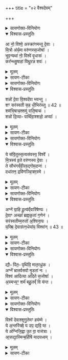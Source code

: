 +++
title = "०२ वैश्वदेवम्"

+++
<details><summary>सायणोक्त-विनियोगः</summary>

7अथ 'वैश्वदेवं बहुरूपमालमेतान्नकामः' इत्यस्य पशोः सूक्ते वपायाः पुरोनुवाक्यामाह - 
</details>


<details open><summary>विश्वास-प्रस्तुतिः</summary>

आ नो॒ विश्वे॒ अस्क्रा॑गमन्तु दे॒वाः ।  
मि॒त्रो अ॑र्य॒मा वरु॑णस्स॒जोषाः᳚ ।   
भुव॒न्यथा॑ नो॒ विश्वे॑ वृ॒धासः॑ ।  
कर᳚न्थ्सु॒षाहा॑ विथु॒रन्न शवः॑ ।  
</details>

<details><summary>मूलम्</summary>

आ नो॒ विश्वे॒ अस्क्रा॑गमन्तु दे॒वाः ।  
मि॒त्रो अ॑र्य॒मा वरु॑णस्स॒जोषाः᳚ ।   
भुव॒न्यथा॑ नो॒ विश्वे॑ वृ॒धासः॑ ।  
कर᳚न्थ्सु॒षाहा॑ विथु॒रन्न शवः॑ ।  
</details>

<details><summary>सायण-टीका</summary>

मित्रः अर्यमा वरुण इत्याद्याः सजोषाः समानप्रीतयो विश्वे सर्वे देवा अस्क्रा आभिमुख्येन कर्तारः सन्तो नोऽस्मान्प्रत्यागमन्तु आगच्छन्तु । विश्वे देवा नो वृधासः अस्मान्वर्धयितारो यथा भुवन् भवन्ति शवः अस्मदीयं बलं सुषाहा सुषहं परेषामभिभवितृ विथुरं न अचलितं यथा करन् कुर्वन्ति तथाऽस्मानागच्छन्त्विति पूर्वत्रान्वयः ॥
</details>

<details><summary>सायणोक्त-विनियोगः</summary>

8अथ वपाया याज्यामाह - 
</details>


<details open><summary>विश्वास-प्रस्तुतिः</summary>

शन्नो॑ दे॒वा वि॒श्वदे॑वा भवन्तु ।  
शꣳ सर॑स्वती स॒ह धी॒भिर॑स्तु ॥ 42 ॥  
शम॑भि॒षाच॒श्शमु॑ राति॒षाचः॑ ।  
शन्नो॑ दि॒व्याᳶ पार्थि॑वा॒श्शन्नो॒ अप्याः᳚ ।
</details>

<details><summary>मूलम्</summary>

शन्नो॑ दे॒वा वि॒श्वदे॑वा भवन्तु ।  
शꣳ सर॑स्वती स॒ह धी॒भिर॑स्तु ॥ 42 ॥  
शम॑भि॒षाच॒श्शमु॑ राति॒षाचः॑ ।  
शन्नो॑ दि॒व्याᳶ पार्थि॑वा॒श्शन्नो॒ अप्याः᳚ ।
</details>

<details><summary>सायण-टीका</summary>

विश्वदेवशब्दो वसुरुद्रादिशब्दवद्गणविशेषवाची । विश्वदेवाख्या देवा नोऽस्माकं शं सुखहेतवो भवन्तु । सरस्वती देवी धीभिः बुद्ध्यभिमानिनीभिर्देवताभिः सह शं सुखहेतुरस्तु । अभितः सचन्ते समवयन्तीत्यभिषाचो बान्धवाः ते शं सुखहेतवो भवन्तु । रातिर्मित्रं तेन सचन्त इति रातिषाचो मित्रद्वारा संबध्यमानाः पुरुषा उ तेऽपि शं सुखहेतवो भवन्तु । दिवि भवा दिव्याः पृथिवयं भवाः पार्थिवा अपोऽन्तरिक्षं तत्र भवा अप्याः 'ये देवा दिव्येकादश स्थ' इत्यत्र पठिता लोकत्रयवर्तिनो देवाः शं सुखहेतवो भवन्तु ॥
</details>

<details><summary>सायणोक्त-विनियोगः</summary>

9अथ पुरोडाशस्य पुरोनुवाक्यमाह - 
</details>



<details open><summary>विश्वास-प्रस्तुतिः</summary>

ये स॑वि॒तुस्स॒त्यस॑वस्य॒ विश्वे᳚ ।     
मि॒त्रस्य॑ व्र॒ते वरु॑णस्य दे॒वाः ।  
ते सौभ॑गव्ँवी॒रव॒द्गोम॒दप्नः॑ ।  
दधा॑तन॒ द्रवि॑णञ्चि॒त्रम॒स्मे ।  
</details>

<details><summary>मूलम्</summary>

ये स॑वि॒तुस्स॒त्यस॑वस्य॒ विश्वे᳚ ।     
मि॒त्रस्य॑ व्र॒ते वरु॑णस्य दे॒वाः ।  
ते सौभ॑गव्ँवी॒रव॒द्गोम॒दप्नः॑ ।  
दधा॑तन॒ द्रवि॑णञ्चि॒त्रम॒स्मे ।  
</details>

<details><summary>सायण-टीका</summary>

ये विश्वे देवाः सत्यसवस्य सत्यप्रेरणस्य सवितुः मित्रस्य वरुणस्य च संबन्धिनि व्रते कमेणि समागतास्ते सर्वे यूयं सौभगं सौभाग्यं अप्नः कर्मविशेषं द्रविणं धनं च अस्मे दधातन अस्मासु संपादयत । कीदृशं सौभगं? वीरवते बहुभिर्वीरैः पुत्रैर्युक्तम् । गोमत् बहुभिर्गोभिर्युक्तम् । कीदृशं द्रविणं? चित्रं मणिमुक्तादिभेदेन बहुविधम् ॥
</details>

<details><summary>सायणोक्त-विनियोगः</summary>

10अथ पुरोडाशस्य याज्यामाह - 
</details>

<details open><summary>विश्वास-प्रस्तुतिः</summary>

अग्ने॑ या॒हि दू॒त्य॑व्ँवारि॑षेण्यः ।  
दे॒वाꣳ अच्छा᳚ ब्रह्म॒कृता॑ ग॒णेन॑ ।  
सर॑स्वतीम्म॒रुतो॑ अ॒श्विना॒पः ।  
य॒ख्षि॒ दे॒वान्र॑त्न॒धेया॑य॒ विश्वा॑न् ॥ 43 ॥  
</details>

<details><summary>मूलम्</summary>

अग्ने॑ या॒हि दू॒त्य॑व्ँवारि॑षेण्यः ।  
दे॒वाꣳ अच्छा᳚ ब्रह्म॒कृता॑ ग॒णेन॑ ।  
सर॑स्वतीम्म॒रुतो॑ अ॒श्विना॒पः ।  
य॒ख्षि॒ दे॒वान्र॑त्न॒धेया॑य॒ विश्वा॑न् ॥ 43 ॥  
</details>

<details><summary>सायण-टीका</summary>

हेऽग्ने देवानच्छा देवानभिलक्ष्य दूत्यं याहि दूतकर्म कुरु । वारिषेण्यः मा रीरिषः कार्यविघातेनास्मान्मा हिंसीः । कान्देवानभिलक्ष्येति तदुच्यते - ब्रह्म परिवृढमिदं कर्म करोतीति ब्रह्मकृतेन कर्मकारिणा वैश्वदेवगणेन सह सरस्वत्यादीन्देवानभिलक्ष्य दूत्यं कृत्वा रत्नधेयाय रत्नसंपादनाय विश्वान्देवान् यक्षि पूजय ॥
</details>

<details><summary>सायणोक्त-विनियोगः</summary>

11अथ हविषः पुरोनुवाक्यामाह - 
</details>


<details open><summary>विश्वास-प्रस्तुतिः</summary>

द्यौᳶ पि॑त॒ᳶ पृथि॑वि॒ मात॒रध्रु॑क ।  
अग्ने᳚ भ्रातर्वसवो मृ॒डता॑ नः ।  
विश्व॑ आदित्या अदिते स॒जोषाः᳚ ।  
अ॒स्मभ्य॒ꣳ॒ शर्म॑ बहु॒लव्ँ वि य॑न्त ।   
</details>

<details><summary>मूलम्</summary>

द्यौᳶ पि॑त॒ᳶ पृथि॑वि॒ मात॒रध्रु॑क ।  
अग्ने᳚ भ्रातर्वसवो मृ॒डता॑ नः ।  
विश्व॑ आदित्या अदिते स॒जोषाः᳚ ।  
अ॒स्मभ्य॒ꣳ॒ शर्म॑ बहु॒लव्ँ वि य॑न्त ।   
</details>

<details><summary>सायण-टीका</summary>

येयं द्यौस्तद्रूप हे पितस्त्वं अध्रुक् द्रोहरहितः । हे पृथिवि मातः त्वमप्यध्रुक् । हेऽग्ने भ्रातः त्वमप्यध्रुक् हे वसवो यूयमप्यद्रुहः । ते यूयमस्माकं द्रोहमनाचरन्तो 'नोऽस्मान्मृडत सुखयत । हे विश्वे देवा हे आदित्या हे अदिते यूयं सजोषाः समानप्रीतयोऽस्मभ्यं बहुलं शर्म सुखं वियन्त विषेण यच्छत ॥
</details>

<details><summary>सायणोक्त-विनियोगः</summary>

12अथ हविषो याज्यामाह - 
</details>


<details open><summary>विश्वास-प्रस्तुतिः</summary>

विश्वे॑ देवाश्शृणु॒तेमꣳ हव॑म्मे ।   
ये अ॒न्तरि॑ख्षे॒ य उप॒ द्यवि॒ ष्ठ ।  
ये अ॑ग्निजि॒ह्वा उ॒त वा॒ यज॑त्राः ।  
आ॒सद्या॒स्मिन्ब॒र्हिषि॑ मादयध्वम् ।  
</details>

<details><summary>मूलम्</summary>

विश्वे॑ देवाश्शृणु॒तेमꣳ हव॑म्मे ।   
ये अ॒न्तरि॑ख्षे॒ य उप॒ द्यवि॒ ष्ठ ।  
ये अ॑ग्निजि॒ह्वा उ॒त वा॒ यज॑त्राः ।  
आ॒सद्या॒स्मिन्ब॒र्हिषि॑ मादयध्वम् ।  
</details>

<details><summary>सायण-टीका</summary>

हे विश्वे देवाः मे हवं मदीयमाह्वानं शृणुत । ये यूयमन्तरिक्षे स्थ अन्तरिक्षलोके स्थिताः ये चोप समीपे पृथिव्यां स्थिताः ये च द्यवि दिवि लोके स्थ ये यूयमग्निजिह्वा अग्निद्वारेण हविषः स्वीकर्तारः उत वा अन्येऽपि वा यजत्राः यष्टव्याः ते सर्वेऽप्यस्मिर्न्बीहषि यागे आसद्य उपविश्य मादयध्वं दृप्ता भवत । अस्मानपि हर्षयत ॥
</details>
